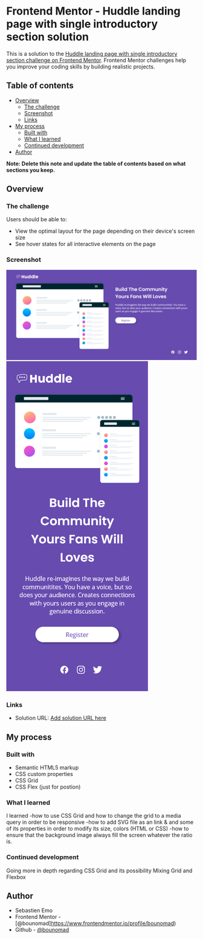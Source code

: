 # Frontend Mentor - Huddle landing page with single introductory section solution

This is a solution to the [Huddle landing page with single introductory section challenge on Frontend Mentor](https://www.frontendmentor.io/challenges/huddle-landing-page-with-a-single-introductory-section-B_2Wvxgi0). Frontend Mentor challenges help you improve your coding skills by building realistic projects. 

## Table of contents

- [Overview](#overview)
  - [The challenge](#the-challenge)
  - [Screenshot](#screenshot)
  - [Links](#links)
- [My process](#my-process)
  - [Built with](#built-with)
  - [What I learned](#what-i-learned)
  - [Continued development](#continued-development)
- [Author](#author)


**Note: Delete this note and update the table of contents based on what sections you keep.**

## Overview

### The challenge

Users should be able to:

- View the optimal layout for the page depending on their device's screen size
- See hover states for all interactive elements on the page

### Screenshot


![Screenshot](/screenshot/screenshot.png)
![Screenshot_phone](/screenshot/screenshot_phone.png)


### Links

- Solution URL: [Add solution URL here](https://your-solution-url.com)

## My process

### Built with

- Semantic HTML5 markup
- CSS custom properties
- CSS Grid
- CSS Flex (just for postion)

### What I learned

I learned 
-how to use CSS Grid and how to change the grid to a media query in order to be responsive
-how to add SVG file as an link & and some of its properties in order to modify its size, colors (HTML or CSS)
-how to ensure that the background image always fill the screen whatever the ratio is.


### Continued development

Going more in depth regarding CSS Grid and its possibility
Mixing Grid and Flexbox

## Author
- Sebastien Emo
- Frontend Mentor - [@bounomad]https://www.frontendmentor.io/profile/bounomad)
- Github - [@bounomad](https://github.com/bounomad)

